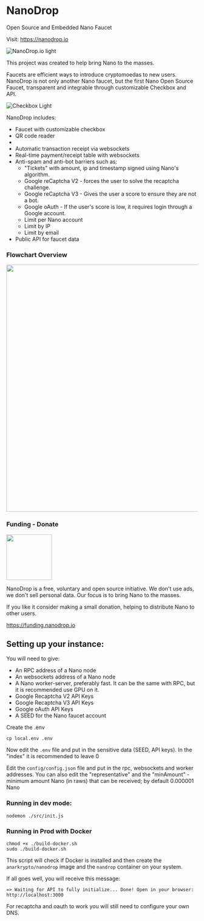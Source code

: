 # NanoDrop
Open Source and Embedded Nano Faucet

Visit: https://nanodrop.io

![NanoDrop.io light](https://i.ibb.co/s1xCJ3x/nanodrop.png)

This project was created to help bring Nano to the masses.

Faucets are efficient ways to introduce cryptomoedas to new users. NanoDrop is not only another Nano faucet, but the first Nano Open Source Faucet, transparent and integrable through customizable Checkbox and API.

![Checkbox Light](https://i.ibb.co/CWKFCHS/output.gif)


NanoDrop includes:

- Faucet with customizable checkbox
- QR code reader
- 
- Automatic transaction receipt via websockets
- Real-time payment/receipt table with websockets
- Anti-spam and anti-bot barriers such as:
    - "Tickets" with amount, ip and timestamp signed using Nano's algorithm.
    - Google reCaptcha V2 - forces the user to solve the recaptcha challenge.
    - Google reCaptcha V3 - Gives the user a score to ensure they are not a bot.
    - Google oAuth - If the user's score is low, it requires login through a Google account.
    - Limit per Nano account
    - Limit by IP
    - Limit by email
- Public API for faucet data


### Flowchart Overview

<img src="https://i.ibb.co/YLn4yD1/diagrama.png" width="650px">


### Funding - Donate

<a href="https://funding.nanodrop.io">
  <img src="https://nanodrop.io/assets/donate.png" width="120px">
</a>

NanoDrop is a free, voluntary and open source initiative.
We don't use ads, we don't sell personal data.
Our focus is to bring Nano to the masses.

If you like it consider making a small donation, helping to distribute Nano to other users.

https://funding.nanodrop.io

## Setting up your instance:

You will need to give:

- An RPC address of a Nano node
- An websockets address of a Nano node
- A Nano worker-server, preferably fast. It can be the same with RPC, but it is recommended use GPU on it.
- Google Recaptcha V2 API Keys
- Google Recaptcha V3 API Keys
- Google oAuth API Keys
- A SEED for the Nano faucet account

Create the .env
```console
cp local.env .env
```

Now edit the ```.env``` file and put in the sensitive data (SEED, API keys). In the "index" it is recommended to leave 0

Edit the ```config/config.json``` file and put in the rpc, websockets and worker addresses. You can also edit the "representative" and the "minAmount" - minimum amount Nano (in raws) that can be received; by default 0.000001 Nano

### Running in dev mode:

```console
nodemon ./src/init.js
```

### Running in Prod with Docker

```console
chmod +x ./build-docker.sh
sudo ./build-docker.sh
```

This script will check if Docker is installed and then create the ```anarkrypto/nanodrop``` image and the ```nandrop``` container on your system.

If all goes well, you will receive this message:

```console
=> Waiting for API to fully initialize... Done! Open in your browser: http://localhost:3000
```

For recaptcha and oauth to work you will still need to configure your own DNS.
